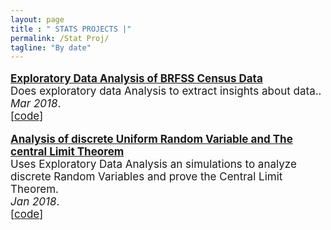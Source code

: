 ```yaml
---
layout: page
title : " STATS PROJECTS |" 
permalink: /Stat Proj/
tagline: "By date"
---
```

<!--<div class="tagline">
<span class="page-title">Publications</span> <span class="page-tagline"><em>by Date</em></span>
</div>-->
<div class="manual-post" style="font-size: 17px">
<div>
<!--   <div class="manual manual-title">
  <strong>2017</strong>
  </div> -->
   <p>  <div class="manual-content">
  <a  href="/papers/EDA_BRFSS.pdf"  style="font-weight: bolder;">
      Exploratory Data Analysis of BRFSS Census Data</a><br>
      Does exploratory data Analysis to extract insights about data..<br><i>Mar 2018</i>.<br><span>[<a href="https://github.com/ruchin33/Probability_and_Inferential_Statistics/tree/master/Final_Proj_Prob_data_inference_BRFSS_data">code</a>]</span>
  </div>
</p>
   <p>  <div class="manual-content">
  <a  href="/papers/Analysis_of_Discrete_Random_Var.html"  style="font-weight: bolder;">
      Analysis of discrete Uniform Random Variable and The central Limit Theorem </a><br>
      Uses Exploratory Data Analysis an simulations to analyze discrete Random Variables and prove the Central Limit Theorem.<br><i>Jan 2018</i>.<br><span>[<a href="https://github.com/ruchin33/Probability_and_Inferential_Statistics/tree/master/Project_Analysis_of_discrete_random_variables">code</a>]</span>
      </div>
</p>
</div>


